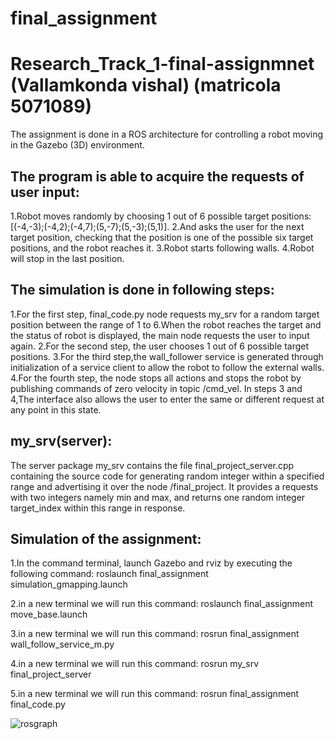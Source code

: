 # final_assignment

# Research_Track_1-final-assignmnet (Vallamkonda vishal) (matricola 5071089)

The assignment is done in a ROS architecture for controlling a robot moving in the Gazebo (3D) environment.

## The program is able to acquire the requests of user input:

1.Robot moves randomly by choosing 1 out of 6 possible target positions: [(-4,-3);(-4,2);(-4,7);(5,-7);(5,-3);(5,1)].
2.And asks the user for the next target position, checking that the position is one of the possible six target positions, and the robot reaches it.
3.Robot starts following walls.
4.Robot will stop in the last position.


## The simulation is done in following steps:

1.For the first step, final_code.py node requests my_srv for a random target position between the range of 1 to 6.When the robot reaches the target and the status of robot is displayed, the main node requests the user to input again.
2.For the second step, the user chooses 1 out of 6 possible target positions.
3.For the third step,the wall_follower service is generated through initialization of a service client to allow the robot to follow the external walls.
4.For the fourth step, the node stops all actions and stops the robot by publishing commands of zero velocity in topic /cmd_vel.
In steps 3 and 4,The interface also allows the user to enter the same or different request at any point in this state.

## my_srv(server):

The server package my_srv contains the file final_project_server.cpp containing the source code for generating random integer within a specified range and advertising it over the node /final_project. It provides a requests with two integers namely min and max, and returns one random integer target_index within this range in response.


## Simulation of the assignment:

1.In the command terminal, launch Gazebo and rviz by executing the following command:
roslaunch final_assignment simulation_gmapping.launch

2.in a new terminal we will run this command:
roslaunch final_assignment move_base.launch

3.in a new terminal we will run this command:
rosrun final_assignment wall_follow_service_m.py

4.in a new terminal we will run this command:
rosrun my_srv final_project_server

5.in a new terminal we will run this command:
rosrun final_assignment final_code.py





![rosgraph](https://user-images.githubusercontent.com/74990153/116295310-3b338880-a799-11eb-9415-18f72fefa246.png)
